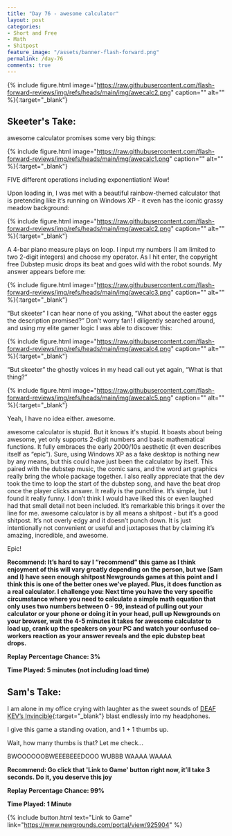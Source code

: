 ```yaml
---
title: "Day 76 - awesome calculator"
layout: post
categories:
- Short and Free
- Math
- Shitpost
feature_image: "/assets/banner-flash-forward.png"
permalink: /day-76
comments: true
---
```


{% include figure.html image="https://raw.githubusercontent.com/flash-forward-reviews/img/refs/heads/main/img/awecalc2.png" caption="" alt="" %}{:target="_blank"}

## Skeeter's Take:

awesome calculator promises some very big things: 

{% include figure.html image="https://raw.githubusercontent.com/flash-forward-reviews/img/refs/heads/main/img/awecalc1.png" caption="" alt="" %}{:target="_blank"}

FIVE different operations including exponentiation! Wow!

Upon loading in, I was met with a beautiful rainbow-themed calculator that is pretending like it’s running on Windows XP - it even has the iconic grassy meadow background: 

{% include figure.html image="https://raw.githubusercontent.com/flash-forward-reviews/img/refs/heads/main/img/awecalc2.png" caption="" alt="" %}{:target="_blank"}

A 4-bar piano measure plays on loop. I input my numbers (I am limited to two 2-digit integers) and choose my operator. As I hit enter, the copyright free Dubstep music drops its beat and goes wild with the robot sounds. My answer appears before me: 

{% include figure.html image="https://raw.githubusercontent.com/flash-forward-reviews/img/refs/heads/main/img/awecalc3.png" caption="" alt="" %}{:target="_blank"}

“But skeeter” I can hear none of you asking, “What about the easter eggs the description promised?”
Don’t worry fan! I diligently searched around, and using my elite gamer logic I was able to discover this: 

{% include figure.html image="https://raw.githubusercontent.com/flash-forward-reviews/img/refs/heads/main/img/awecalc4.png" caption="" alt="" %}{:target="_blank"}

“But skeeter” the ghostly voices in my head call out yet again, “What is that thing?”

{% include figure.html image="https://raw.githubusercontent.com/flash-forward-reviews/img/refs/heads/main/img/awecalc5.png" caption="" alt="" %}{:target="_blank"}

Yeah, I have no idea either. awesome.

awesome calculator is stupid. But it knows it's stupid. It boasts about being awesome, yet only supports 2-digit numbers and basic mathematical functions. It fully embraces the early 2000/10s aesthetic (it even describes itself as “epic”). Sure, using Windows XP as a fake desktop is nothing new by any means, but this could have just been the calculator by itself. This paired with the dubstep music, the comic sans, and the word art graphics really bring the whole package together. I also really appreciate that the dev took the time to loop the start of the dubstep song, and have the beat drop once the player clicks answer. It really is the punchline. It’s simple, but I found it really funny. I don’t think I would have liked this or even laughed had that small detail not been included. It’s remarkable this brings it over the line for me. awesome calculator is by all means a shitpost - but it’s a good shitpost. It’s not overly edgy and it doesn’t punch down. It is just intentionally not convenient or useful and juxtaposes that by claiming it’s amazing, incredible, and awesome.

Epic!

**Recommend: It’s hard to say I “recommend” this game as I think enjoyment of this will vary greatly depending on the person, but we (Sam and I) have seen enough shitpost Newgrounds games at this point and I think this is one of the better ones we’ve played. Plus, it does function as a real calculator. I challenge you: Next time you have the very specific circumstance where you need to calculate a simple math equation that only uses two numbers between 0 - 99, instead of pulling out your calculator or your phone or doing it in your head, pull up Newgrounds on your browser, wait the 4-5 minutes it takes for awesome calculator to load up, crank up the speakers on your PC and watch your confused co-workers reaction as your answer reveals and the epic dubstep beat drops.**

**Replay Percentage Chance: 3%**

**Time Played: 5 minutes (not including load time)**

## Sam's Take:

I am alone in my office crying with laughter as the sweet sounds of [DEAF KEV’s Invincible](https://www.youtube.com/watch?v=J2X5mJ3HDYE){:target="_blank"} blast endlessly into my headphones.

I give this game a standing ovation, and 1 + 1 thumbs up.

Wait, how many thumbs is that? Let me check...

BWOOOOOOBWEEEBEEEDOOO WUBBB WAAAA WAAAA

**Recommend: Go click that 'Link to Game' button right now, it’ll take 3 seconds. Do it, you deserve this joy** 

**Replay Percentage Chance: 99%**

**Time Played: 1 Minute** 

{% include button.html text="Link to Game" link="https://www.newgrounds.com/portal/view/925904" %}